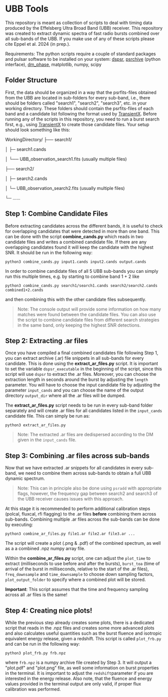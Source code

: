 # UBB Tools

This repository is meant as collection of scripts to deal with timing data produced by the Effelsberg Ultra Broad Band (UBB) receiver. This repository was created to extract dynamic spectra of fast radio bursts combined over all sub-bands of the UBB. If you make use of any of these scripts please cite Eppel et al. 2024 (in prep.).

Requirements:
The python scripts require a couple of standard packages and pulsar software to be installed on your system: [dspsr](https://dspsr.sourceforge.net/), [psrchive](https://psrchive.sourceforge.net/manuals/python/) (python interface), [dm_phase](https://github.com/danielemichilli/DM_phase), matplotlib, numpy, scipy


## Folder Structure

First, the data should be organized in a way that the psrfits-files obtained from the UBB are located in sub-folders for every sub-band, i.e., there should be folders called "search1", "search2", "search3", etc. in your working directory. These folders should contain the psrfits-files of each band and a candidate list following the format used by [TransientX](https://github.com/ypmen/TransientX). Before running any of the scripts in this repository, you need to run a burst search first, e.g., using [TransientX](https://github.com/ypmen/TransientX) to create those candidate files. Your setup should look something like this:

WorkingDirectory/
├── search1/

│   ├─ search1.cands

│   └── UBB_observation_search1.fits (usually multiple files)

├── search2/

│   ├─ search2.cands

│   └─ UBB_observation_search2.fits (usually multiple files)

└─ ......


## Step 1: Combine Candidate Files

Before extracting candidates across the different bands, it is useful to check for overlapping candidates that were detected in more than one band. This can be done with the script **combine_cands.py** which reads in two candidate files and writes a combined candidate file. If there are any overlapping candidates found it will keep the candidate with the highest SNR. It should be run in the following way:

    python3 combine_cands.py input1.cands input2.cands output.cands

In order to combine candidate files of all 5 UBB sub-bands you can simply run this multiple times, e.g. by starting to combine band 1 + 2 like 

	python3 combine_cands.py search1/search1.cands search2/search2.cands combined1+2.cands

and then combining this with the other candidate files subsequently.
> Note: The console output will provide some information on how many matches were found between the candidate files. You can also use the script to combine candidate files from different search strategies in the same band, only keeping the highest SNR detections.

## Step 2: Extracting .ar files

Once you have compiled a final combined candidates file following Step 1, you can extract archive (.ar) file snippets in all sub-bands for every candidate. This is done using the **extract_ar_files.py** script. It is important to set the variable `dspsr_executable` in the beginning of the script, since this script will use `dspsr` to extract the .ar files. Moreover, you can choose the extraction length in seconds around the burst by adjusting the `length` parameter. You will have to choose the input candidate file by adjusting the parameter `input_cands` and you can choose the name of the output directory `output_dir` where all the .ar files will be dumped.

The **extract_ar_files.py** script needs to be run in every sub-band folder separately and will create .ar files for all candidates listed in the `input_cands` candidate file. This can simply be run as:

    python3 extract_ar_files.py

> Note: The extracted .ar files are dedispersed according to the DM given in the `input_cands` file.

## Step 3: Combining .ar files across sub-bands

Now that we have extracted .ar snippets for all candidates in every sub-band, we need to combine them across sub-bands to obtain a full UBB dynamic spectrum. 

>  Note: This can in principle also be done using `psradd` with appropriate flags, however, the frequency gap between search2 and search3 of the UBB receiver causes issues with this approach.

At this stage it is recommended to perform additional calibration steps (polcal, fluxcal, rfi flagging) to the .ar files **before** combining them across sub-bands. 
Combining multiple .ar files across the sub-bands can be done by executing:

    python3 combine_ar_files.py file1.ar file2.ar file3.ar ...

The script will create a plot (.png & .pdf) of the combined spectrum, as well as a a combined .npz numpy array file.

Within the **combine_ar_files.py** script, one can adjust the `plot_time` to extract (milliseconds to use before and after the bursts), `burst_toa` (time of arrival of the burst in milliseconds, relative to the start of the .ar files), `freq_downsample` and `time_downsample` to choose down sampling factors, `plot_output_folder` to specify where a combined plot will be stored.

**Important**: This script assumes that the time and frequency sampling across all .ar files is the same!

## Step 4: Creating nice plots!

While the previous step already creates some plots, there is a dedicated script that reads in the .npz files and creates some more advanced plots and also calculates useful quantities such as the burst fluence and isotropic equivalent energy release, given a redshift. This script is called `plot_frb.py` and can be run in the following way:

    python3 plot_frb.py frb.npz

where `frb.npz` is a numpy archive file created by Step 3. It will output a "plot.pdf" and "plot.png" file, as well some information on burst properties in the terminal. It is important to adjust the `redshift`parameter if you are interested in the energy release. Also note, that the fluence and energy values provided in the terminal output are only valid, if proper flux calibration was performed.


